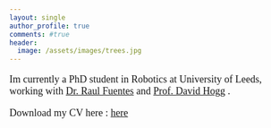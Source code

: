 ```yaml
---
layout: single
author_profile: true
comments: #true
header:
  image: /assets/images/trees.jpg
---
```


<font face="times" size="4" line-height:10>
<p>

Im currently a PhD student in Robotics at University of Leeds, working with  <a href="http://www.personal.leeds.ac.uk/~cenrf/" target="_blank">Dr. Raul Fuentes</a> and <a href="https://engineering.leeds.ac.uk/staff/84/Professor_David_Hogg" target="_blank">Prof. David Hogg</a> .
</p>
</font>

<font face="times" size="4" line-height:10>
<p>

Download my CV here : <a href="https://drive.google.com/file/d/1Rwx2MajtInPPIl-aWiZGKblWiDaVduGg/view?usp=sharing" target="_blank">here</a>
</p>
</font>
